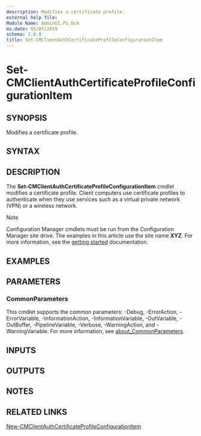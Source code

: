```yaml
---
description: Modifies a certificate profile.
external help file:
Module Name: AdminUI.PS.Dcm
ms.date: 05/07/2019
schema: 2.0.0
title: Set-CMClientAuthCertificateProfileConfigurationItem
---
```


# Set-CMClientAuthCertificateProfileConfigurationItem

## SYNOPSIS
Modifies a certificate profile.

## SYNTAX

## DESCRIPTION
The **Set-CMClientAuthCertificateProfileConfigurationItem** cmdlet modifies a certificate profile.
Client computers use certificate profiles to authenticate when they use services such as a virtual private network (VPN) or a wireless network.

> [!NOTE]
> Configuration Manager cmdlets must be run from the Configuration Manager site drive.
> The examples in this article use the site name **XYZ**. For more information, see the
> [getting started](/powershell/sccm/overview) documentation.

## EXAMPLES

## PARAMETERS

### CommonParameters
This cmdlet supports the common parameters: -Debug, -ErrorAction, -ErrorVariable, -InformationAction, -InformationVariable, -OutVariable, -OutBuffer, -PipelineVariable, -Verbose, -WarningAction, and -WarningVariable. For more information, see [about_CommonParameters](https://go.microsoft.com/fwlink/?LinkID=113216).

## INPUTS

## OUTPUTS

## NOTES

## RELATED LINKS

[New-CMClientAuthCertificateProfileConfigurationItem](New-CMClientAuthCertificateProfileConfigurationItem.md)
